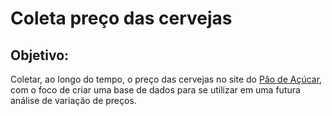 # Coleta preço das cervejas

## Objetivo:

Coletar, ao longo do tempo, o preço das cervejas no site do [Pão de Açúcar](https://www.paodeacucar.com/busca?terms=cerveja&qt=12&p=2&gt=grid), com o foco de criar uma base de dados para se utilizar em uma futura análise de variação de preços.


